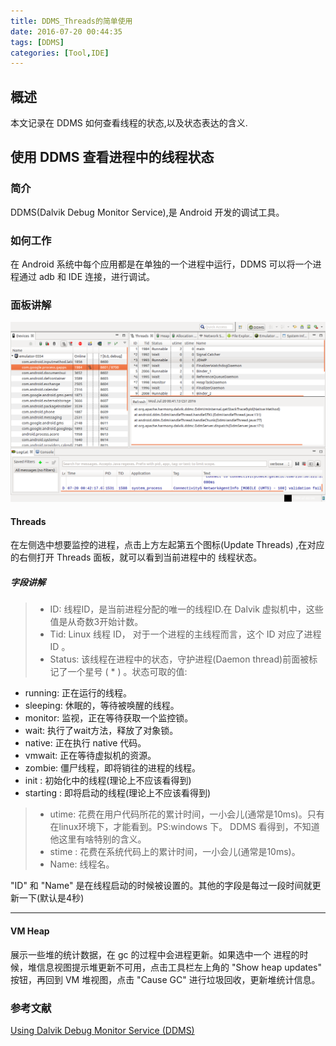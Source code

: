 ```yaml
---
title: DDMS_Threads的简单使用
date: 2016-07-20 00:44:35
tags: [DDMS]
categories: [Tool,IDE]
---
```

## 概述
本文记录在 DDMS 如何查看线程的状态,以及状态表达的含义.

<!-- more -->

## 使用 DDMS 查看进程中的线程状态

### 简介

DDMS(Dalvik Debug Monitor Service),是 Android 开发的调试工具。

### 如何工作

在 Android 系统中每个应用都是在单独的一个进程中运行，DDMS 可以将一个进程通过 adb 和 IDE 连接，进行调试。

### 面板讲解

![DDMS面板](https://github.com/tinggengyan/tinggengyan.github.io/blob/source/imgur/ddms_panel.png?raw=true)

#### Threads
在左侧选中想要监控的进程，点击上方左起第五个图标(Update Threads) ,在对应的右侧打开 Threads 面板，就可以看到当前进程中的 线程状态。

##### 字段讲解

>* ID: 线程ID，是当前进程分配的唯一的线程ID.在 Dalvik 虚拟机中，这些值是从奇数3开始计数。
>* Tid: Linux 线程 ID， 对于一个进程的主线程而言，这个 ID 对应了进程 ID 。
>* Status: 该线程在进程中的状态，守护进程(Daemon thread)前面被标记了一个星号 ( * ) 。状态可取的值:
   - running: 正在运行的线程。
   - sleeping: 休眠的，等待被唤醒的线程。
   - monitor: 监视，正在等待获取一个监控锁。
   - wait: 执行了wait方法，释放了对象锁。
   - native: 正在执行 native 代码。
   - vmwait: 正在等待虚拟机的资源。
   - zombie: 僵尸线程，即将销往的进程的线程。
   - init : 初始化中的线程(理论上不应该看得到)
   - starting : 即将启动的线程(理论上不应该看得到)

>* utime: 花费在用户代码所花的累计时间，一小会儿(通常是10ms)。只有在linux环境下，才能看到。PS:windows 下。 DDMS 看得到，不知道他这里有啥特别的含义。
>* stime : 花费在系统代码上的累计时间，一小会儿(通常是10ms)。
>* Name: 线程名。

"ID" 和 "Name"  是在线程启动的时候被设置的。其他的字段是每过一段时间就更新一下(默认是4秒)

------

#### VM Heap

展示一些堆的统计数据，在 gc 的过程中会进程更新。如果选中一个 进程的时候，堆信息视图提示堆更新不可用，点击工具栏左上角的 "Show heap updates" 按钮，再回到 VM 堆视图，点击 "Cause GC" 进行垃圾回收，更新堆统计信息。



### 参考文献
[Using Dalvik Debug Monitor Service (DDMS)](http://www.linuxtopia.org/online_books/android/devguide/guide/developing/tools/ddms.html)


